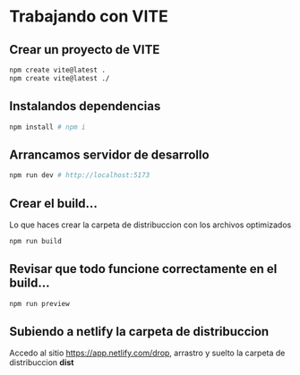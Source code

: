 # Trabajando con VITE

## Crear un proyecto de VITE

```sh
npm create vite@latest .
npm create vite@latest ./
```

## Instalandos dependencias

```sh
npm install # npm i
``` 

## Arrancamos servidor de desarrollo

```sh
npm run dev # http://localhost:5173
```  

## Crear el build...
Lo que haces crear la carpeta de distribuccion con los archivos optimizados

```sh
npm run build 
```  

## Revisar que todo funcione correctamente en el build...


```sh
npm run preview
```  

## Subiendo a netlify la carpeta de distribuccion

Accedo al sitio <https://app.netlify.com/drop>, arrastro y suelto la carpeta de distribuccion **dist**
